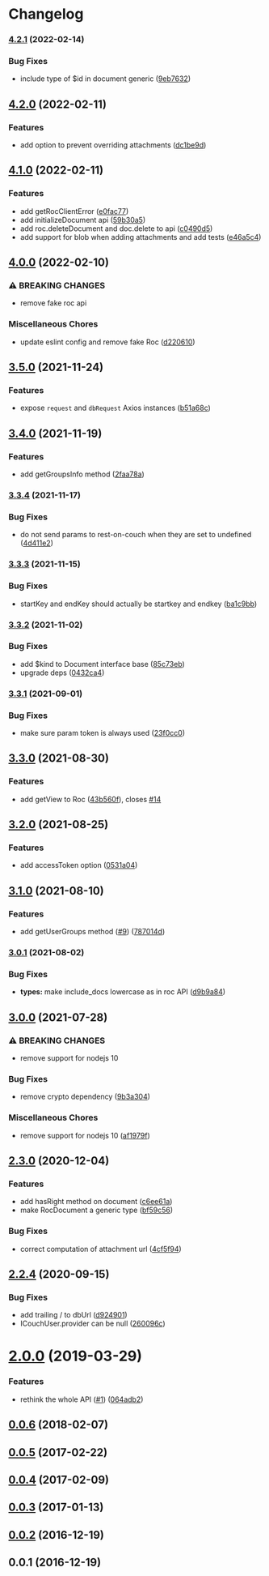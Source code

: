 # Changelog

### [4.2.1](https://www.github.com/cheminfo/rest-on-couch-client/compare/v4.2.0...v4.2.1) (2022-02-14)


### Bug Fixes

* include type of $id in document generic ([9eb7632](https://www.github.com/cheminfo/rest-on-couch-client/commit/9eb76323d6f1f68c97616e421cd4718e4f7de290))

## [4.2.0](https://www.github.com/cheminfo/rest-on-couch-client/compare/v4.1.0...v4.2.0) (2022-02-11)


### Features

* add option to prevent overriding attachments ([dc1be9d](https://www.github.com/cheminfo/rest-on-couch-client/commit/dc1be9d02a42c94d962c753ebc810b6f293c5226))

## [4.1.0](https://www.github.com/cheminfo/rest-on-couch-client/compare/v4.0.0...v4.1.0) (2022-02-11)


### Features

* add getRocClientError ([e0fac77](https://www.github.com/cheminfo/rest-on-couch-client/commit/e0fac772c539ce9bf847daccfe544ddb44407aa5))
* add initializeDocument api ([59b30a5](https://www.github.com/cheminfo/rest-on-couch-client/commit/59b30a52e95ae7914397bd831eb4f098d6ba8597))
* add roc.deleteDocument and doc.delete to api ([c0490d5](https://www.github.com/cheminfo/rest-on-couch-client/commit/c0490d5a3f93f8268c1a0e24b0b124baea532c1c))
* add support for blob when adding attachments and add tests ([e46a5c4](https://www.github.com/cheminfo/rest-on-couch-client/commit/e46a5c479d80e2c5c3a4eba8359d0a5474f5556c))

## [4.0.0](https://www.github.com/cheminfo/rest-on-couch-client/compare/v3.5.0...v4.0.0) (2022-02-10)


### ⚠ BREAKING CHANGES

* remove fake roc api

### Miscellaneous Chores

* update eslint config and remove fake Roc ([d220610](https://www.github.com/cheminfo/rest-on-couch-client/commit/d22061054130d2709f7c69966edf0413aa6668a2))

## [3.5.0](https://www.github.com/cheminfo/rest-on-couch-client/compare/v3.4.0...v3.5.0) (2021-11-24)


### Features

* expose `request` and `dbRequest` Axios instances ([b51a68c](https://www.github.com/cheminfo/rest-on-couch-client/commit/b51a68ce43ced8d2772f24c01f23e8c4a5cd203a))

## [3.4.0](https://www.github.com/cheminfo/rest-on-couch-client/compare/v3.3.4...v3.4.0) (2021-11-19)


### Features

* add getGroupsInfo method ([2faa78a](https://www.github.com/cheminfo/rest-on-couch-client/commit/2faa78ae77f5a73db65fd04b2b51b3883b5494df))

### [3.3.4](https://www.github.com/cheminfo/rest-on-couch-client/compare/v3.3.3...v3.3.4) (2021-11-17)


### Bug Fixes

* do not send params to rest-on-couch when they are set to undefined ([4d411e2](https://www.github.com/cheminfo/rest-on-couch-client/commit/4d411e2b62a98dcb5d91f8e9b3a74ead5ea3c8a3))

### [3.3.3](https://www.github.com/cheminfo/rest-on-couch-client/compare/v3.3.2...v3.3.3) (2021-11-15)


### Bug Fixes

* startKey and endKey should actually be startkey and endkey ([ba1c9bb](https://www.github.com/cheminfo/rest-on-couch-client/commit/ba1c9bb02f398189b854e0e4f247e9300d764e3a))

### [3.3.2](https://www.github.com/cheminfo/rest-on-couch-client/compare/v3.3.1...v3.3.2) (2021-11-02)


### Bug Fixes

* add $kind to Document interface base ([85c73eb](https://www.github.com/cheminfo/rest-on-couch-client/commit/85c73ebf91fec3e73795eec9b819072b53dd38f9))
* upgrade deps ([0432ca4](https://www.github.com/cheminfo/rest-on-couch-client/commit/0432ca40da14fecafb6d7177a9a6d1053b5efe3d))

### [3.3.1](https://www.github.com/cheminfo/rest-on-couch-client/compare/v3.3.0...v3.3.1) (2021-09-01)


### Bug Fixes

* make sure param token is always used ([23f0cc0](https://www.github.com/cheminfo/rest-on-couch-client/commit/23f0cc02de1cad8decc94cc0bee9f898f292172e))

## [3.3.0](https://www.github.com/cheminfo/rest-on-couch-client/compare/v3.2.0...v3.3.0) (2021-08-30)


### Features

* add getView to Roc ([43b560f](https://www.github.com/cheminfo/rest-on-couch-client/commit/43b560f00301415b30b1fc12e095a6b6f5ac18bf)), closes [#14](https://www.github.com/cheminfo/rest-on-couch-client/issues/14)

## [3.2.0](https://www.github.com/cheminfo/rest-on-couch-client/compare/v3.1.0...v3.2.0) (2021-08-25)


### Features

* add accessToken option ([0531a04](https://www.github.com/cheminfo/rest-on-couch-client/commit/0531a041e51a7350c79c925e691f54792610780b))

## [3.1.0](https://www.github.com/cheminfo/rest-on-couch-client/compare/v3.0.1...v3.1.0) (2021-08-10)


### Features

* add getUserGroups method ([#9](https://www.github.com/cheminfo/rest-on-couch-client/issues/9)) ([787014d](https://www.github.com/cheminfo/rest-on-couch-client/commit/787014da0a5156b75a5ac8e5566dbda84495d9db))

### [3.0.1](https://www.github.com/cheminfo/rest-on-couch-client/compare/v3.0.0...v3.0.1) (2021-08-02)


### Bug Fixes

* **types:** make include_docs lowercase as in roc API ([d9b9a84](https://www.github.com/cheminfo/rest-on-couch-client/commit/d9b9a84e1100f942ed6bd9b248ffdece9ca3e45c))

## [3.0.0](https://www.github.com/cheminfo/rest-on-couch-client/compare/v2.3.0...v3.0.0) (2021-07-28)


### ⚠ BREAKING CHANGES

* remove support for nodejs 10

### Bug Fixes

* remove crypto dependency ([9b3a304](https://www.github.com/cheminfo/rest-on-couch-client/commit/9b3a304391bef449bf2efd3b56bdc7cda597a855))


### Miscellaneous Chores

* remove support for nodejs 10 ([af1979f](https://www.github.com/cheminfo/rest-on-couch-client/commit/af1979fb20c0bd0fa1da1d5d3bf73b656ff6e1a2))

## [2.3.0](https://github.com/cheminfo/rest-on-couch-client/compare/v2.2.4...v2.3.0) (2020-12-04)


### Features

* add hasRight method on document ([c6ee61a](https://github.com/cheminfo/rest-on-couch-client/commit/c6ee61a14aff664bab8302654c510d38cd3efaf4))
* make RocDocument a generic type ([bf59c56](https://github.com/cheminfo/rest-on-couch-client/commit/bf59c5682fbeeaa39962fdee77b2ce813c854592))


### Bug Fixes

* correct computation of attachment url ([4cf5f94](https://github.com/cheminfo/rest-on-couch-client/commit/4cf5f941cf01035dc88e43c8d7445f5c24d25617))

## [2.2.4](https://github.com/cheminfo/rest-on-couch-client/compare/v2.2.1...v2.2.4) (2020-09-15)


### Bug Fixes

* add trailing / to dbUrl ([d924901](https://github.com/cheminfo/rest-on-couch-client/commit/d924901dc23152cfc924eed2d4b7a52cd8db02fe))
* ICouchUser.provider can be null ([260096c](https://github.com/cheminfo/rest-on-couch-client/commit/260096cdff6c0ea1f3da87c3384865cbc548913a))



# [2.0.0](https://github.com/cheminfo/rest-on-couch-client/compare/v1.0.0...v2.0.0) (2019-03-29)


### Features

* rethink the whole API ([#1](https://github.com/cheminfo/rest-on-couch-client/issues/1)) ([064adb2](https://github.com/cheminfo/rest-on-couch-client/commit/064adb2))



<a name="0.0.6"></a>
## [0.0.6](https://github.com/cheminfo/rest-on-couch-client/compare/v0.0.5...v0.0.6) (2018-02-07)



<a name="0.0.5"></a>
## [0.0.5](https://github.com/cheminfo/rest-on-couch-client/compare/v0.0.4...v0.0.5) (2017-02-22)



<a name="0.0.4"></a>
## [0.0.4](https://github.com/cheminfo/rest-on-couch-client/compare/v0.0.3...v0.0.4) (2017-02-09)



<a name="0.0.3"></a>
## [0.0.3](https://github.com/cheminfo/rest-on-couch-client/compare/v0.0.2...v0.0.3) (2017-01-13)



<a name="0.0.2"></a>
## [0.0.2](https://github.com/cheminfo/rest-on-couch-client/compare/v0.0.1...v0.0.2) (2016-12-19)



<a name="0.0.1"></a>
## 0.0.1 (2016-12-19)
